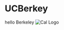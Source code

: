 # UCBerkey
hello Berkeley
![Cal Logo](https://user-images.githubusercontent.com/114365472/193953414-3643d16d-e7db-47e2-b5dd-ed1f7c037c21.png)
